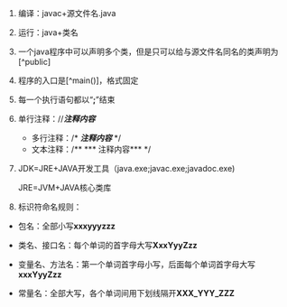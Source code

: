 1. 编译：javac+源文件名.java

2. 运行：java+类名

3. 一个java程序中可以声明多个类，但是只可以给与源文件名同名的类声明为[^public]

4. 程序的入口是[^main()]，格式固定

5. 每一个执行语句都以“**;**”结束

6. 单行注释：//***注释内容***     

	* 多行注释：/*  ***注释内容***    */ 
	* 文本注释：/** ***   注释内容***  */

7. JDK=JRE+JAVA开发工具（java.exe;javac.exe;javadoc.exe)  

	JRE=JVM+JAVA核心类库

8. 标识符命名规则：

* 包名：全部小写**xxxyyyzzz**

* 类名、接口名：每个单词的首字母大写**XxxYyyZzz**

* 变量名、方法名：第一个单词首字母小写，后面每个单词首字母大写**xxxYyyZzz**

* 常量名：全部大写，各个单词间用下划线隔开**XXX_YYY_ZZZ**

	​    

	  

	

	

	

	

